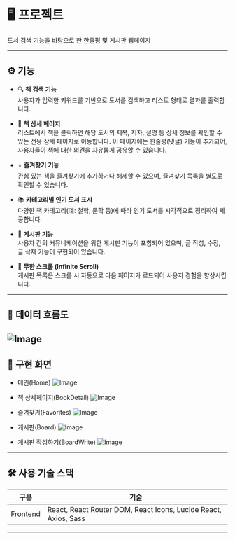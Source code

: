 # 🖥️ 프로젝트

도서 검색 기능을 바탕으로 한 한줄평 및 게시판 웹페이지

---

## ⚙️ 기능

- 🔍 **책 검색 기능**  
  사용자가 입력한 키워드를 기반으로 도서를 검색하고 리스트 형태로 결과를 출력합니다.

- 📖 **책 상세 페이지**  
  리스트에서 책을 클릭하면 해당 도서의 제목, 저자, 설명 등 상세 정보를 확인할 수 있는 전용 상세 페이지로 이동합니다. 이 페이지에는 한줄평(댓글) 기능이 추가되어, 사용자들이 책에 대한 의견을 자유롭게 공유할 수 있습니다.

- ⭐ **즐겨찾기 기능**  
  관심 있는 책을 즐겨찾기에 추가하거나 해제할 수 있으며, 즐겨찾기 목록을 별도로 확인할 수 있습니다.

- 📚 **카테고리별 인기 도서 표시**  
  다양한 책 카테고리(예: 철학, 문학 등)에 따라 인기 도서를 시각적으로 정리하여 제공합니다.

- 📝 **게시판 기능**  
  사용자 간의 커뮤니케이션을 위한 게시판 기능이 포함되어 있으며, 글 작성, 수정, 글 삭제 기능이 구현되어 있습니다.

- 🔄 **무한 스크롤 (Infinite Scroll)**  
  게시판 목록은 스크롤 시 자동으로 다음 페이지가 로드되어 사용자 경험을 향상시킵니다.

---

## 🔧 데이터 흐름도

![Image](https://github.com/user-attachments/assets/e4d353b1-6520-4541-9356-a8b5731dc1ca)
---

## 📸 구현 화면


- 메인(Home)
  ![Image](https://github.com/user-attachments/assets/50705601-118c-4a1a-b34d-055ea7f82e93)

- 책 상세페이지(BookDetail)
  ![Image](https://github.com/user-attachments/assets/69baca6c-d26d-4264-bf04-6831cdd46b27)

- 즐겨찾기(Favorites)
![Image](https://github.com/user-attachments/assets/41e05a33-7b2b-43ea-9c37-8b59f19d6122)

- 게시판(Board)
![Image](https://github.com/user-attachments/assets/4b497667-58a0-4d23-9444-4365a785537a)

- 게시판 작성하기(BoardWrite)
![Image](https://github.com/user-attachments/assets/b6cabe41-38a0-4164-8e97-84e840da16e5)

---

## 🛠 사용 기술 스택

| 구분       | 기술                                      |
| ---------- | ----------------------------------------- |
| Frontend   | React, React Router DOM, React Icons, Lucide React, Axios, Sass   |


---

